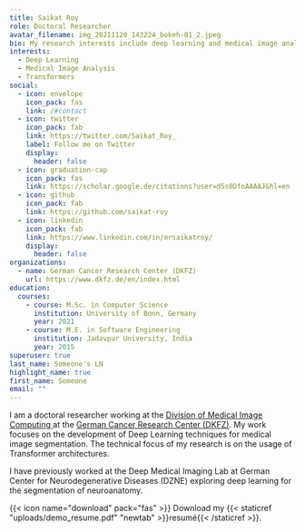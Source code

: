 ```yaml
---
title: Saikat Roy
role: Doctoral Researcher
avatar_filename: img_20211120_143224_bokeh-01_2.jpeg
bio: My research interests include deep learning and medical image analysis.
interests:
  - Deep Learning
  - Medical Image Analysis
  - Transformers
social:
  - icon: envelope
    icon_pack: fas
    link: /#contact
  - icon: twitter
    icon_pack: fab
    link: https://twitter.com/Saikat_Roy_
    label: Follow me on Twitter
    display:
      header: false
  - icon: graduation-cap
    icon_pack: fas
    link: https://scholar.google.de/citations?user=dSs0DfoAAAAJ&hl=en
  - icon: github
    icon_pack: fab
    link: https://github.com/saikat-roy
  - icon: linkedin
    icon_pack: fab
    link: https://www.linkedin.com/in/mrsaikatroy/
    display:
      header: false
organizations:
  - name: German Cancer Research Center (DKFZ)
    url: https://www.dkfz.de/en/index.html
education:
  courses:
    - course: M.Sc. in Computer Science
      institution: University of Bonn, Germany
      year: 2021
    - course: M.E. in Software Engineering
      institution: Jadavpur University, India
      year: 2015
superuser: true
last_name: Someone's LN
highlight_name: true
first_name: Someone
email: ""
---
```

I﻿ am a doctoral researcher working at the [Division of Medical Image Computing ](https://www.dkfz.de/en/mic/index.php) at the [German Cancer Research Center (DKFZ)](https://www.dkfz.de/en/index.html). My work focuses on the development of Deep Learning techniques for medical image segmentation. The technical focus of my research is on the usage of Transformer architectures.

I﻿ have previously worked at the Deep Medical Imaging Lab at German Center for Neurodegenerative Diseases (DZNE) exploring deep learning for the segmentation of neuroanatomy.

{{< icon name="download" pack="fas" >}} Download my {{< staticref "uploads/demo_resume.pdf" "newtab" >}}resumé{{< /staticref >}}.